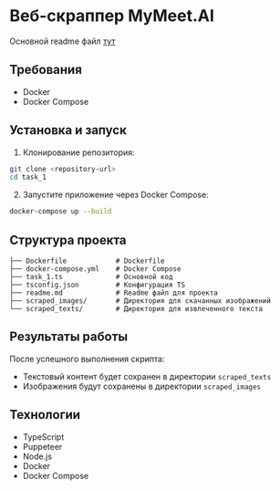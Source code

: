 # Веб-скраппер MyMeet.AI
Основной readme файл [тут](../readme.md)

## Требования

- Docker
- Docker Compose

## Установка и запуск

1. Клонирование репозитория:
```bash
git clone <repository-url>
cd task_1
```

2. Запустите приложение через Docker Compose:
```bash
docker-compose up --build
```

## Структура проекта

```
├── Dockerfile            # Dockerfile
├── docker-compose.yml    # Docker Compose
├── task_1.ts             # Основной код
├── tsconfig.json         # Конфигурация TS
├── readme.md             # Readme файл для проекта
├── scraped_images/       # Директория для скачанных изображений
└── scraped_texts/        # Директория для извлеченного текста
```

## Результаты работы

После успешного выполнения скрипта:
- Текстовый контент будет сохранен в директории `scraped_texts`
- Изображения будут сохранены в директории `scraped_images`

## Технологии

- TypeScript
- Puppeteer
- Node.js
- Docker
- Docker Compose